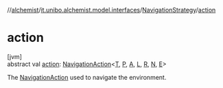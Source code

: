 //[alchemist](../../../index.md)/[it.unibo.alchemist.model.interfaces](../index.md)/[NavigationStrategy](index.md)/[action](action.md)

# action

[jvm]\
abstract val [action](action.md): [NavigationAction](../-navigation-action/index.md)<[T](index.md), [P](index.md), [A](index.md), [L](index.md), [R](index.md), [N](index.md), [E](index.md)>

The [NavigationAction](../-navigation-action/index.md) used to navigate the environment.
